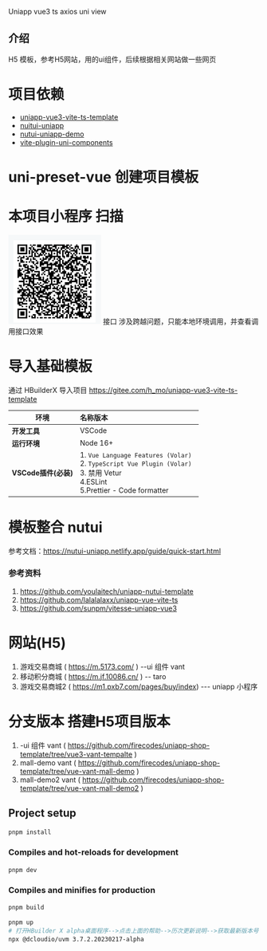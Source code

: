 Uniapp vue3 ts axios uni view

## 介绍
 H5 模板，参考H5网站，用的ui组件，后续根据相关网站做一些网页
# 项目依赖

-   [uniapp-vue3-vite-ts-template](https://gitee.com/h_mo/uniapp-vue3-vite-ts-template)
-   [nuitui-uniapp](https://github.com/nutui-uniapp/nutui-uniapp)
-   [nutui-uniapp-demo](https://github.com/nutui-uniapp/nutui-uniapp-demo)
-   [vite-plugin-uni-components](ttps://github.com/uni-helper/vite-plugin-uni-components)

#  uni-preset-vue 创建项目模板

    
# 本项目小程序 扫描
 <img src="./static/wxapp.png" >
 接口 涉及跨越问题，只能本地环境调用，并查看调用接口效果

# 导入基础模板

通过 HBuilderX 导入项目 https://gitee.com/h_mo/uniapp-vue3-vite-ts-template

| 环境                 | 名称版本                                                     |
| -------------------- | :----------------------------------------------------------- |
| **开发工具**         | VSCode                                                       |
| **运行环境**         | Node 16+                                                     |
| **VSCode插件(必装)** | 1. `Vue Language Features (Volar) ` <br/>2. `TypeScript Vue Plugin (Volar) `  <br/>3. 禁用 Vetur <br/>4.ESLint <br/>5.Prettier  - Code formatter |

# 模板整合 nutui

参考文档：https://nutui-uniapp.netlify.app/guide/quick-start.html

### 参考资料
1. https://github.com/youlaitech/uniapp-nutui-template
2. https://github.com/lalalalaxx/uniapp-vue-vite-ts
3. https://github.com/sunpm/vitesse-uniapp-vue3

# 网站(H5)
1. 游戏交易商城 ( https://m.5173.com/ )  --ui 组件 vant
2. 移动积分商城 ( https://m.jf.10086.cn/ )  -- taro
3. 游戏交易商城2 ( https://m1.pxb7.com/pages/buy/index) --- uniapp 小程序

# 分支版本 搭建H5项目版本
1. -ui 组件 vant ( https://github.com/firecodes/uniapp-shop-template/tree/vue3-vant-tempalte )
1. mall-demo vant ( https://github.com/firecodes/uniapp-shop-template/tree/vue-vant-mall-demo )
1. mall-demo2 vant ( https://github.com/firecodes/uniapp-shop-template/tree/vue-vant-mall-demo2 )



## Project setup
```
pnpm install
```

### Compiles and hot-reloads for development
```
pnpm dev
```

### Compiles and minifies for production
```
pnpm build
```




```bash
pnpm up
# 打开HBuilder X alpha桌面程序-->点击上面的帮助-->历次更新说明-->获取最新版本号（如：3.7.2.20230217-alpha）
npx @dcloudio/uvm 3.7.2.20230217-alpha
```














